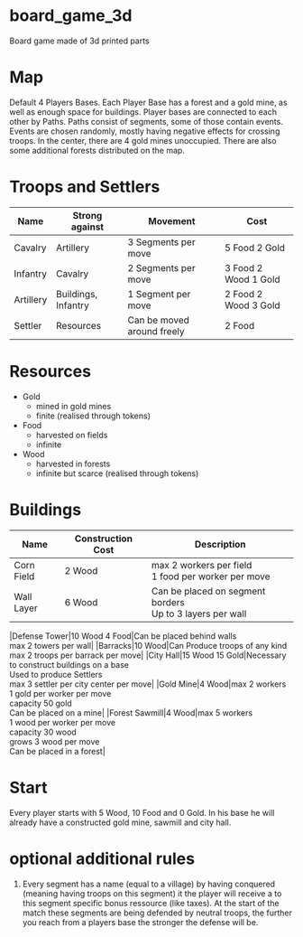 # board_game_3d
Board game made of 3d printed parts

# Map
Default 4 Players Bases. 
Each Player Base has a forest and a gold mine, as well as enough space for buildings.
Player bases are connected to each other by Paths.
Paths consist of segments, some of those contain events.
Events are chosen randomly, mostly having negative effects for crossing troops.
In the center, there are 4 gold mines unoccupied.
There are also some additional forests distributed on the map.

# Troops and Settlers
|Name|Strong against|Movement|Cost|
|---|---|---|---|
|Cavalry|Artillery|3 Segments per move|5 Food 2 Gold|
|Infantry|Cavalry|2 Segments per move|3 Food 2 Wood 1 Gold|
|Artillery|Buildings, Infantry|1 Segment per move|2 Food 2 Wood 3 Gold|
|Settler|Resources|Can be moved around freely|2 Food|

# Resources
- Gold
	- mined in gold mines
	- finite (realised through tokens)
- Food
	- harvested on fields
	- infinite
- Wood
	- harvested in forests
	- infinite but scarce (realised through tokens)

# Buildings
|Name|Construction Cost|Description|
|---|---|---|
|Corn Field|2 Wood|max 2 workers per field<br>1 food per worker per move|
|Wall Layer|6 Wood|Can be placed on segment borders<br>Up to 3 layers per wall|

|Defense Tower|10 Wood 4 Food|Can be placed behind walls<br>max 2 towers per wall|
|Barracks|10 Wood|Can Produce troops of any kind<br>max 2 troops per barrack per move|
|City Hall|15 Wood 15 Gold|Necessary to construct buildings on a base<br>Used to produce Settlers<br>max 3 settler per city center per move|
|Gold Mine|4 Wood|max 2 workers<br>1 gold per worker per move<br>capacity 50 gold<br>Can be placed on a mine|
|Forest Sawmill|4 Wood|max 5 workers<br>1 wood per worker per move<br>capacity 30 wood<br>grows 3 wood per move<br>Can be placed in a forest|
 
# Start
Every player starts with 5 Wood, 10 Food and 0 Gold. In his base he will already have a constructed gold mine, sawmill and city hall.

# optional additional rules
1. Every segment has a name (equal to a village) by having conquered (meaning having troops on this segment) it the player will receive a to this segment specific bonus ressource (like taxes). At the start of the match these segments are being defended by neutral troops, the further you reach from a players base the stronger the defense will be.
